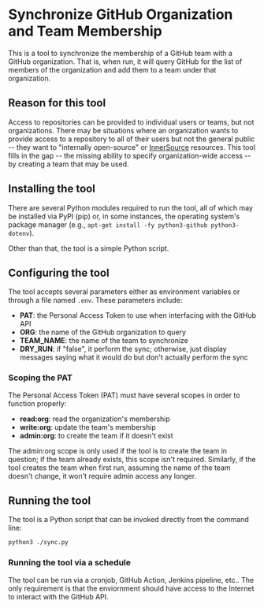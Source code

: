 # Synchronize GitHub Organization and Team Membership

This is a tool to synchronize the membership of a GitHub
team with a GitHub organization.  That is, when run, it
will query GitHub for the list of members of the
organization and add them to a team under that
organization.

## Reason for this tool

Access to repositories can be provided to individual
users or teams, but not organizations.  There may be
situations where an organization wants to provide
access to a repository to all of their users but
not the general public -- they want to "internally
open-source" or
[InnerSource](https://resources.github.com/software-development/innersource/)
resources.  This tool fills in the gap -- the
missing ability to specify organization-wide
access -- by creating a team that may be used.

## Installing the tool

There are several Python modules required to run the
tool, all of which may be installed via PyPI (pip)
or, in some instances, the operating system's package
manager (e.g., `apt-get install -fy python3-github python3-dotenv`).

Other than that, the tool is a simple Python script.

## Configuring the tool

The tool accepts several parameters either as
environment variables or through a file named
`.env`.  These parameters include:

* **PAT**: the Personal Access Token to use when
  interfacing with the GitHub API
* **ORG**: the name of the GitHub organization to query
* **TEAM_NAME**: the name of the team to synchronize
* **DRY_RUN**: if "false", it perform the sync; otherwise, just
  display messages saying what it would do but don't actually
  perform the sync

### Scoping the PAT

The Personal Access Token (PAT) must have several
scopes in order to function properly:

* **read:org**: read the organization's membership
* **write:org**: update the team's membership
* **admin:org**: to create the team if it doesn't exist

The admin:org scope is only used if the tool is to
create the team in question; if the team already
exists, this scope isn't required.  Similarly, if
the tool creates the team when first run, assuming
the name of the team doesn't change, it won't require
admin access any longer.

## Running the tool

The tool is a Python script that can be invoked directly
from the command line:

```bash
python3 ./sync.py
```

### Running the tool via a schedule

The tool can be run via a cronjob, GitHub Action,
Jenkins pipeline, etc..  The only requirement is
that the enviornment should have access to the Internet
to interact with the GitHub API.
